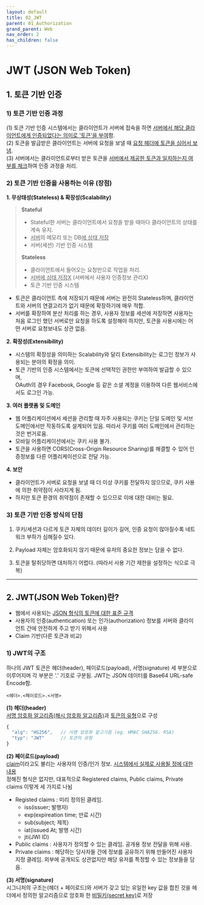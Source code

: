 ```yaml
---
layout: default
title: 02_JWT
parent: 01_Authorization
grand_parent: Web
nav_order: 2
has_children: false
---
```


# JWT (JSON Web Token)  

## 1. 토큰 기반 인증  

### 1) 토큰 기반 인증 과정  

(1) 토큰 기반 인증 시스템에서는 클라이언트가 서버에 접속을 하면 <u>서버에서 해당 클라이언트에게 인증되었다는 의미로 '토큰'을 부여</u>함.  
(2) 토큰을 발급받은 클라이언트는 서버에 요청을 보낼 때 <u>요청 헤더에 토큰을 심어서 보냄</u>.  
(3) 서버에서는 클라이언트로부터 받은 토큰을 <u>서버에서 제공한 토큰과 일치하는지 여부를 체크</u>하여 인증 과정을 처리.  


### 2) 토큰 기반 인증을 사용하는 이유 (장점)  

**1. 무상태성(Stateless) & 확장성(Scalability)**  

> **Stateful**  
> - Stateful한 서버는 클라이언트에서 요청을 받을 때마다 클라이언트의 상태를 계속 유지.  
> - <u>서버</u>의 메모리 또는 DB<u>에 상태 저장</u>  
> - 서버(세션) 기반 인증 시스템  
>
> **Stateless**  
> - 클라이언트에서 들어오는 요청만으로 작업을 처리.  
> - <u>서버에 상태 저장X</u> (서버에서 사용자 인증정보 관리X)  
> - 토큰 기반 인증 시스템  

- 토큰은 클라이언트 측에 저장되기 때문에 서버는 완전히 Stateless하며, 클라이언트와 서버의 연결고리가 없기 때문에 확장하기에 매우 적합.  
- 서버를 확장하여 분산 처리를 하는 경우, 사용자 정보를 세션에 저장하면 사용자는 처음 로그인 했던 서버로만 요청을 하도록 설정해야 하지만, 토큰을 사용시에는 어떤 서버로 요청보내도 상관 없음.  

**2. 확장성(Extensibility)**  
- 시스템의 확장성을 의미하는 Scalability와 달리 Extensibility는 로그인 정보가 사용되는 분야의 확정을 의미.  
- 토큰 기반의 인증 시스템에서는 토큰에 선택적인 권한만 부여하여 발급할 수 있으며,  
OAuth의 경우 Facebook, Google 등 같은 소셜 계정을 이용하여 다른 웹서비스에서도 로그인 가능.  

**3. 여러 플랫폼 및 도메인**  
- 웹 어플리케이션에서 세션을 관리할 때 자주 사용되는 쿠키는 단일 도메인 및 서브 도메인에서만 작동하도록 설계되어 있음. 따라서 쿠키를 여러 도메인에서 관리하는 것은 번거로움.
- 모바일 어플리케이션에서는 쿠키 사용 불가.  
- 토큰을 사용하면 CORS(Cross-Origin Resource Sharing)를 해결할 수 있어 인증정보를 다른 어플리케이션으로 전달 가능.  

**4. 보안**  
- 클라이언트가 서버로 요청을 보낼 때 더 이상 쿠키를 전달하지 않으므로, 쿠키 사용에 의한 취약점이 사라지게 됨.  
- 하지만 토큰 환경의 취약점이 존재할 수 있으므로 이에 대한 대비는 필요.  


### 3) 토큰 기반 인증 방식의 단점  

1. 쿠키/세션과 다르게 토큰 자체의 데이터 길이가 길어, 인증 요청이 많아질수록 네트워크 부하가 심해질수 있다.  

2. Payload 자체는 암호화되지 않기 때문에 유저의 중요한 정보는 담을 수 없다.  

3. 토큰을 탈취당하면 대처하기 어렵다. (따라서 사용 기간 제한을 설정하는 식으로 극복)  

<hr/>

## 2. JWT(JSON Web Token)란?  
- 웹에서 사용되는 <u>JSON 형식의 토큰에 대한 표준 규격</u>  
- 사용자의 인증(authentication) 또는 인가(authorization) 정보를 서버와 클라이언트 간에 안전하게 주고 받기 위해서 사용
- Claim 기반(다른 토큰과 비교)


### 1) JWT의 구조

하나의 JWT 토큰은 헤더(header), 페이로드(payload), 서명(signature) 세 부분으로 이루어지며 각 부분은 '.' 기호로 구분됨.
JWT는 JSON 데이터를 Base64 URL-safe Encode함.

```
<헤더>.<페이로드>.<서명>
```


**(1) 헤더(header)**  
<u>서명 암호화 알고리즘(해시 암호화 알고리즘)</u>과 <u>토큰의 유형</u>으로 구성  

```js
{
  "alg": "HS256",   // 서명 암호화 알고기즘 (eg. HMAC SHA256. RSA)
  "typ": "JWT"      // 토큰의 유형
}
```


**(2) 페이로드(payload)**  
<u>claim</u>이라고도 불리는 사용자의 인증/인가 정보. <u>시스템에서 실제로 사용될 정에 대한 내용</u>  
정해진 형식은 없지만, 대표적으로 Registered claims, Public claims, Private claims 이렇게 세 가지로 나뉨  
- Registed claims : 미리 정의된 클레임.
  - iss(issuer; 발행자)
  - exp(expireation time; 만료 시간)
  - sub(subject; 제목)
  - iat(issued At; 발행 시간)
  - jti(JWI ID)
- Public claims : 사용자가 정의할 수 있는 클레임. 공개용 정보 전달을 위해 사용.
- Private claims : 해당하는 당사자들 간에 정보를 공유하기 위해 만들어진 사용자 지정 클레임. 외부에 공개되도 상관없지만 해당 유저를 특정할 수 있는 정보들을 담음.

**(3) 서명(signature)**  
시그니처의 구조는(헤더 + 페이로드)와 서버가 갖고 있는 유일한 key 값을 합친 것을 헤더에서 정의한 알고리즘으로 암호화 한 <u>비밀키(secret key)</u>로 저장  
